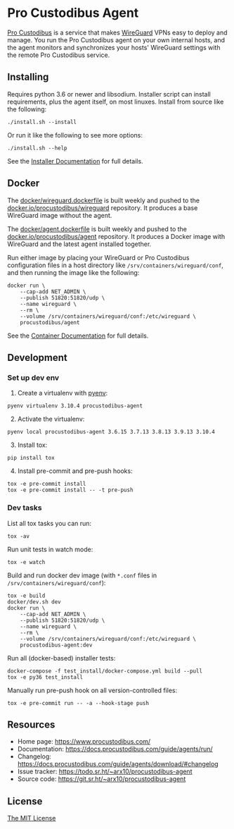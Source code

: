 Pro Custodibus Agent
====================

[Pro Custodibus](https://www.procustodibus.com/) is a service that makes [WireGuard](https://www.wireguard.com/) VPNs easy to deploy and manage. You run the Pro Custodibus agent on your own internal hosts, and the agent monitors and synchronizes your hosts' WireGuard settings with the remote Pro Custodibus service.


Installing
----------

Requires python 3.6 or newer and libsodium. Installer script can install requirements, plus the agent itself, on most linuxes. Install from source like the following:
```
./install.sh --install
```

Or run it like the following to see more options:
```
./install.sh --help
```

See the [Installer Documentation](https://docs.procustodibus.com/guide/agents/install/) for full details.


Docker
------

The [docker/wireguard.dockerfile](https://git.sr.ht/~arx10/procustodibus-agent/tree/main/item/docker/wireguard.dockerfile) is built weekly and pushed to the [docker.io/procustodibus/wireguard](https://hub.docker.com/r/procustodibus/wireguard) repository. It produces a base WireGuard image without the agent.

The [docker/agent.dockerfile](https://git.sr.ht/~arx10/procustodibus-agent/tree/main/item/docker/agent.dockerfile) is built weekly and pushed to the [docker.io/procustodibus/agent](https://hub.docker.com/r/procustodibus/agent) repository. It produces a Docker image with WireGuard and the latest agent installed together.

Run either image by placing your WireGuard or Pro Custodibus configuration files in a host directory like `/srv/containers/wireguard/conf`, and then running the image like the following:
```
docker run \
    --cap-add NET_ADMIN \
    --publish 51820:51820/udp \
    --name wireguard \
    --rm \
    --volume /srv/containers/wireguard/conf:/etc/wireguard \
    procustodibus/agent
```

See the [Container Documentation](https://docs.procustodibus.com/guide/agents/container/) for full details.


Development
-----------

### Set up dev env

1. Create a virtualenv with [pyenv](https://github.com/pyenv/pyenv):
```
pyenv virtualenv 3.10.4 procustodibus-agent
```

2. Activate the virtualenv:
```
pyenv local procustodibus-agent 3.6.15 3.7.13 3.8.13 3.9.13 3.10.4
```

3. Install tox:
```
pip install tox
```

4. Install pre-commit and pre-push hooks:
```
tox -e pre-commit install
tox -e pre-commit install -- -t pre-push
```

### Dev tasks

List all tox tasks you can run:
```
tox -av
```

Run unit tests in watch mode:
```
tox -e watch
```

Build and run docker dev image (with `*.conf` files in `/srv/containers/wireguard/conf`):
```
tox -e build
docker/dev.sh dev
docker run \
    --cap-add NET_ADMIN \
    --publish 51820:51820/udp \
    --name wireguard \
    --rm \
    --volume /srv/containers/wireguard/conf:/etc/wireguard \
    procustodibus-agent:dev
```

Run all (docker-based) installer tests:
```
docker-compose -f test_install/docker-compose.yml build --pull
tox -e py36 test_install
```

Manually run pre-push hook on all version-controlled files:
```
tox -e pre-commit run -- -a --hook-stage push
```


Resources
---------

* Home page: https://www.procustodibus.com/
* Documentation: https://docs.procustodibus.com/guide/agents/run/
* Changelog: https://docs.procustodibus.com/guide/agents/download/#changelog
* Issue tracker: https://todo.sr.ht/~arx10/procustodibus-agent
* Source code: https://git.sr.ht/~arx10/procustodibus-agent


License
-------

[The MIT License](https://git.sr.ht/~arx10/procustodibus-agent/tree/main/LICENSE)
